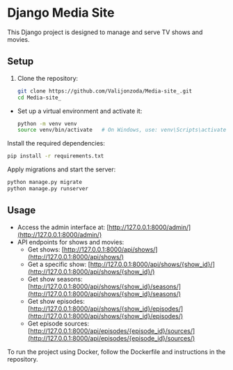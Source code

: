 # Django Media Site

This Django project is designed to manage and serve TV shows and movies.

## Setup

1. Clone the repository:
   ```bash
   git clone https://github.com/Valijonzoda/Media-site_.git
   cd Media-site_
   
- Set up a virtual environment and activate it:
  ```bash
  python -m venv venv
  source venv/bin/activate   # On Windows, use: venv\Scripts\activate

Install the required dependencies:
```bash
pip install -r requirements.txt
```
Apply migrations and start the server:

```bash
python manage.py migrate
python manage.py runserver
```
## Usage

- Access the admin interface at: [http://127.0.0.1:8000/admin/](http://127.0.0.1:8000/admin/)
- API endpoints for shows and movies:
  - Get shows: [http://127.0.0.1:8000/api/shows/](http://127.0.0.1:8000/api/shows/)
  - Get a specific show: [http://127.0.0.1:8000/api/shows/{show_id}/](http://127.0.0.1:8000/api/shows/{show_id}/)
  - Get show seasons: [http://127.0.0.1:8000/api/shows/{show_id}/seasons/](http://127.0.0.1:8000/api/shows/{show_id}/seasons/)
  - Get show episodes: [http://127.0.0.1:8000/api/shows/{show_id}/episodes/](http://127.0.0.1:8000/api/shows/{show_id}/episodes/)
  - Get episode sources: [http://127.0.0.1:8000/api/episodes/{episode_id}/sources/](http://127.0.0.1:8000/api/episodes/{episode_id}/sources/)


To run the project using Docker, follow the Dockerfile and instructions in the repository.

